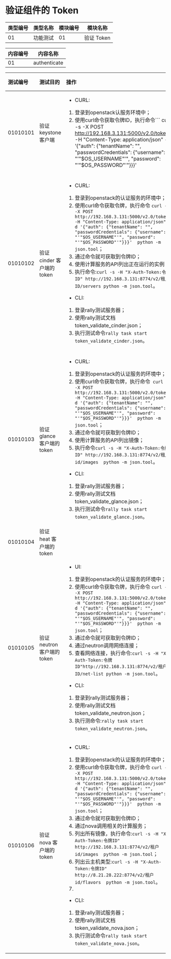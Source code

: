 # 验证组件的 Token

|类型编号|类型名称|模块编号|模块名称|
|--------|--------|--------|--------|
|01|功能测试|01|验证 Token|

|内容编号|内容名称|
|--------|--------|
|01|authenticate|


|测试编号|测试目的|操作|预期结果|实际结果|备注|Rally/Tempest/None|
|:--------|:--------|:----|:--------|:--------|:----|:------------------|
|01010101|验证 keystone 客户端|<ul><li>CURL:</li></ul><ol><li>登录到openstack认服务环境中；</li><li>使用curl命令获取令牌ID，执行命令``` curl -s -X POST http://192.168.3.131:5000/v2.0/tokens -H "Content-Type: application/json" -d '{"auth": {"tenantName": "", "passwordCredentials": {"username": "'"$OS_USERNAME"'", "password": "'"$OS_PASSWORD"'"}}}'|python -m json.tool```；</li><li>获取到令牌ID后使用计算服务API列出虚拟机；</li><li>执行命令:```curl -s -H "X-Auth-Token:令牌ID" http://192.168.3.131:8774/v2/租户ID/servers python -m json.tool```。</li></ol><ul><li>CLI:</li></ul><ol><li>登录rally测试服务器；</li><li>使用rally测试文档keystone.json；</li><li>执行测试命名```rally task start keystone.json```。|</li><li>CURL:返回HTTP状态码，验证成功。</li><li>CLI:rally测试成功。|||Rally:</br>keystone.json|
|01010102|验证 cinder 客户端的 token|<ul><li>CURL:</li></ul><ol><li>登录到openstack的认证服务的环境中；</li><li>使用curl命令获取令牌，执行命令 ```curl -s -X POST http://192.168.3.131:5000/v2.0/tokens -H "Content-Type: application/json" -d '{"auth": {"tenantName": "", "passwordCredentials": {"username": "'"$OS_USERNAME"'", "password": "'"$OS_PASSWORD"'"}}}'  python -m json.tool```；</li><li>通过命令就可获取到令牌ID；</li><li>使用计算服务的API列出正在运行的实例；</li><li>执行命令:```curl -s -H "X-Auth-Token:令牌ID" http://192.168.3.131:8774/v2/租户ID/servers python -m json.tool```。</li></ol><ul><li>CLI:</li></ul><ol><li>登录rally测试服务器；</li><li>使用rally测试文档token_validate_cinder.json；</li><li>执行测试命令```rally task start token_validate_cinder.json```。|</li><li>CURL:返回HTTP状态码，验证成功</li><li>CLI:rally测试成功||在获取令牌的时候，不知道租户名或者ID的时候可以发送空出去(测试的时候发现令牌ID为乱码)|Rally:</br>token_validate_cinder.json|
|01010103|验证 glance 客户端的 token|<ul><li>CURL:</li></ul><ol><li>登录到openstack的认证服务的环境中；</li><li>使用curl命令获取令牌，执行命令``` curl -s -X POST http://192.168.3.131:5000/v2.0/tokens -H "Content-Type: application/json" -d '{"auth": {"tenantName": "", "passwordCredentials": {"username": "'"$OS_USERNAME"'", "password": "'"$OS_PASSWORD"'"}}}'  python -m json.tool```；</li><li>通过命令就可获取到令牌ID；</li><li>使用计算服务的API列出镜像；</li><li>执行命令```curl -s -H "X-Auth-Token:令牌ID" http://192.168.3.131:8774/v2/租户 id/images  python -m json.tool```。</li></ol><ul><li>CLI:</li></ul><ol><li>登录rally测试服务器；</li><li>使用rally测试文档token_validate_glance.json；</li><li>执行测试命令```rally task start token_validate_glance.json```。|</li><li>CURL:返回HTTP状态码，即验证成功。</li><li>CLI:rally测试成功。|||Rally:</br>token_validate_glance.json|
|01010104|验证 heat 客户端的 token|||||Rally:</br>token_validate_heat.json|
|01010105|验证 neutron 客户端的 token|<ul><li>UI:</li></ul><ol><li>登录到openstack的认证服务的环境中；</li><li>使用curl命令获取令牌，执行命令 ```curl -s -X POST http://192.168.3.131:5000/v2.0/tokens -H "Content-Type: application/json" -d '{"auth": {"tenantName": "", "passwordCredentials": {"username": "'"$OS_USERNAME"'", "password": "'"$OS_PASSWORD"'"}}}'  python -m json.tool```；</li><li>通过命令就可获取到令牌ID；</li><li>通过neutron调用网络连接；</li><li>查看网络连接，执行命令:```curl -s -H "X-Auth-Token:令牌ID"http://192.168.3.131:8774/v2/租户ID/net-list python -m json.tool```。</li></ol><ul><li>CLI:</li></ul><ol><li>登录到rally测试服务器；</li><li>使用rally测试文档token_validate_neutron.json；</li><li>执行测命令:```rally task start token_validate_neutron.json```。|</li><li>CURL:返回HTTP状态码，即验证成功。</li><li>CLI:rally测试成功。|||Rally:</br>token_validate_neutron.json|
|01010106|验证 nova 客户端的 token|<ul><li>CURL:</li></ul><ol><li>登录到openstack的认证服务的环境中；</li><li>使用curl命令获取令牌，执行命令 ```curl -s -X POST http://192.168.3.131:5000/v2.0/tokens -H "Content-Type: application/json" -d '{"auth": {"tenantName": "", "passwordCredentials": {"username": "'"$OS_USERNAME"'", "password": "'"$OS_PASSWORD"'"}}}'  python -m json.tool```；</li><li>通过命令就可获取到令牌ID；</li><li>通过nova调用相关的计算服务；</li><li>列出所有镜像，执行命令:```curl -s -H "X-Auth-Token:令牌ID" http://192.168.3.131:8774/v2/租户 id/images  python -m json.tool```；</li><li>列出云主机类型:```curl -s -H "X-Auth-Token:令牌ID" http://8.21.28.222:8774/v2/租户 id/flavors  python -m json.tool```。</li><li></li></ol><ul><li>CLI:</li></ul><ol><li>登录rally测试服务器；</li><li>使用rally测试文档token_validate_nova.json；</li><li>执行测试命令```rally task start token_validate_nova.json```。|</li><li>CURL:能够成功的启动实例，nova list和nova show都能够成功的查看到。</li><li>CLI:rally测试成功。|||Rally:</br>token_validate_nova.json|

